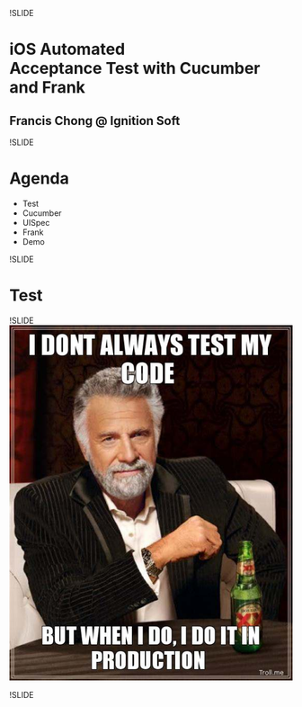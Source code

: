 !SLIDE 
# iOS Automated <br>Acceptance Test with Cucumber and Frank #

## Francis Chong @ Ignition Soft ##

!SLIDE
# Agenda #

* Test
* Cucumber
* UISpec
* Frank
* Demo

!SLIDE
# Test #

!SLIDE
![](dont_test.png)

!SLIDE
